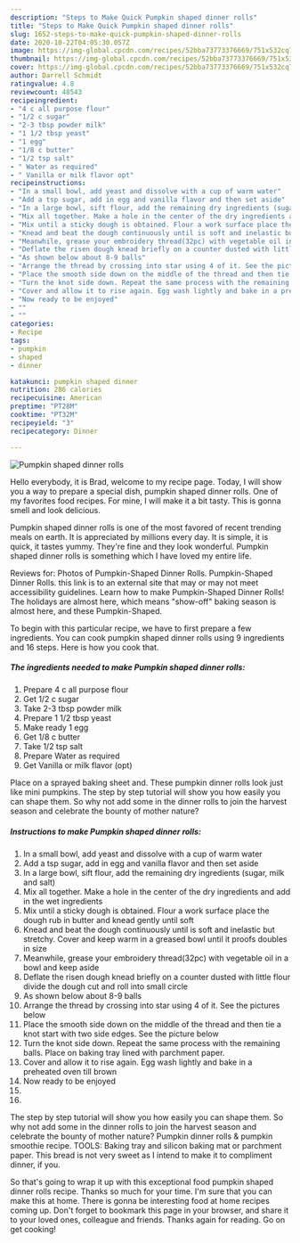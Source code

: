 ```yaml
---
description: "Steps to Make Quick Pumpkin shaped dinner rolls"
title: "Steps to Make Quick Pumpkin shaped dinner rolls"
slug: 1652-steps-to-make-quick-pumpkin-shaped-dinner-rolls
date: 2020-10-22T04:05:30.057Z
image: https://img-global.cpcdn.com/recipes/52bba73773376669/751x532cq70/pumpkin-shaped-dinner-rolls-recipe-main-photo.jpg
thumbnail: https://img-global.cpcdn.com/recipes/52bba73773376669/751x532cq70/pumpkin-shaped-dinner-rolls-recipe-main-photo.jpg
cover: https://img-global.cpcdn.com/recipes/52bba73773376669/751x532cq70/pumpkin-shaped-dinner-rolls-recipe-main-photo.jpg
author: Darrell Schmidt
ratingvalue: 4.8
reviewcount: 48543
recipeingredient:
- "4 c all purpose flour"
- "1/2 c sugar"
- "2-3 tbsp powder milk"
- "1 1/2 tbsp yeast"
- "1 egg"
- "1/8 c butter"
- "1/2 tsp salt"
- " Water as required"
- " Vanilla or milk flavor opt"
recipeinstructions:
- "In a small bowl, add yeast and dissolve with a cup of warm water"
- "Add a tsp sugar, add in egg and vanilla flavor and then set aside"
- "In a large bowl, sift flour, add the remaining dry ingredients (sugar, milk and salt)"
- "Mix all together. Make a hole in the center of the dry ingredients and add in the wet ingredients"
- "Mix until a sticky dough is obtained. Flour a work surface place the dough rub in butter and knead gently until soft"
- "Knead and beat the dough continuously until is soft and inelastic but stretchy. Cover and keep warm in a greased bowl until it proofs doubles in size"
- "Meanwhile, grease your embroidery thread(32pc) with vegetable oil in a bowl and keep aside"
- "Deflate the risen dough knead briefly on a counter dusted with little flour divide the dough cut and roll into small circle"
- "As shown below about 8-9 balls"
- "Arrange the thread by crossing into star using 4 of it. See the pictures below"
- "Place the smooth side down on the middle of the thread and then tie a knot start with two side edges. See the picture below"
- "Turn the knot side down. Repeat the same process with the remaining balls. Place on baking tray lined with parchment paper."
- "Cover and allow it to rise again. Egg wash lightly and bake in a preheated oven till brown"
- "Now ready to be enjoyed"
- ""
- ""
categories:
- Recipe
tags:
- pumpkin
- shaped
- dinner

katakunci: pumpkin shaped dinner 
nutrition: 286 calories
recipecuisine: American
preptime: "PT28M"
cooktime: "PT32M"
recipeyield: "3"
recipecategory: Dinner

---
```



![Pumpkin shaped dinner rolls](https://img-global.cpcdn.com/recipes/52bba73773376669/751x532cq70/pumpkin-shaped-dinner-rolls-recipe-main-photo.jpg)

Hello everybody, it is Brad, welcome to my recipe page. Today, I will show you a way to prepare a special dish, pumpkin shaped dinner rolls. One of my favorites food recipes. For mine, I will make it a bit tasty. This is gonna smell and look delicious.

Pumpkin shaped dinner rolls is one of the most favored of recent trending meals on earth. It is appreciated by millions every day. It is simple, it is quick, it tastes yummy. They're fine and they look wonderful. Pumpkin shaped dinner rolls is something which I have loved my entire life.

Reviews for: Photos of Pumpkin-Shaped Dinner Rolls. Pumpkin-Shaped Dinner Rolls. this link is to an external site that may or may not meet accessibility guidelines. Learn how to make Pumpkin-Shaped Dinner Rolls! The holidays are almost here, which means &#34;show-off&#34; baking season is almost here, and these Pumpkin-Shaped.


To begin with this particular recipe, we have to first prepare a few ingredients. You can cook pumpkin shaped dinner rolls using 9 ingredients and 16 steps. Here is how you cook that.

<!--inarticleads1-->

##### The ingredients needed to make Pumpkin shaped dinner rolls:

1. Prepare 4 c all purpose flour
1. Get 1/2 c sugar
1. Take 2-3 tbsp powder milk
1. Prepare 1 1/2 tbsp yeast
1. Make ready 1 egg
1. Get 1/8 c butter
1. Take 1/2 tsp salt
1. Prepare  Water as required
1. Get  Vanilla or milk flavor (opt)


Place on a sprayed baking sheet and. These pumpkin dinner rolls look just like mini pumpkins. The step by step tutorial will show you how easily you can shape them. So why not add some in the dinner rolls to join the harvest season and celebrate the bounty of mother nature? 

<!--inarticleads2-->

##### Instructions to make Pumpkin shaped dinner rolls:

1. In a small bowl, add yeast and dissolve with a cup of warm water
1. Add a tsp sugar, add in egg and vanilla flavor and then set aside
1. In a large bowl, sift flour, add the remaining dry ingredients (sugar, milk and salt)
1. Mix all together. Make a hole in the center of the dry ingredients and add in the wet ingredients
1. Mix until a sticky dough is obtained. Flour a work surface place the dough rub in butter and knead gently until soft
1. Knead and beat the dough continuously until is soft and inelastic but stretchy. Cover and keep warm in a greased bowl until it proofs doubles in size
1. Meanwhile, grease your embroidery thread(32pc) with vegetable oil in a bowl and keep aside
1. Deflate the risen dough knead briefly on a counter dusted with little flour divide the dough cut and roll into small circle
1. As shown below about 8-9 balls
1. Arrange the thread by crossing into star using 4 of it. See the pictures below
1. Place the smooth side down on the middle of the thread and then tie a knot start with two side edges. See the picture below
1. Turn the knot side down. Repeat the same process with the remaining balls. Place on baking tray lined with parchment paper.
1. Cover and allow it to rise again. Egg wash lightly and bake in a preheated oven till brown
1. Now ready to be enjoyed
1. 
1. 


The step by step tutorial will show you how easily you can shape them. So why not add some in the dinner rolls to join the harvest season and celebrate the bounty of mother nature? Pumpkin dinner rolls &amp; pumpkin smoothie recipe. TOOLS: Baking tray and silicon baking mat or parchment paper. This bread is not very sweet as I intend to make it to compliment dinner, if you. 

So that's going to wrap it up with this exceptional food pumpkin shaped dinner rolls recipe. Thanks so much for your time. I'm sure that you can make this at home. There is gonna be interesting food at home recipes coming up. Don't forget to bookmark this page in your browser, and share it to your loved ones, colleague and friends. Thanks again for reading. Go on get cooking!
